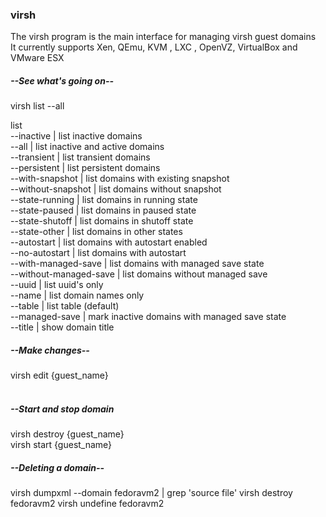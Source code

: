 ### virsh  
The virsh program is the main interface for managing virsh guest domains  
It currently supports Xen, QEmu, KVM , LXC , OpenVZ, VirtualBox and VMware ESX  
##### --See what's going on--  
virsh list --all  
  
list  
	--inactive | list inactive domains  
	--all | list inactive and active domains  
	--transient | list transient domains  
	--persistent | list persistent domains  
	--with-snapshot | list domains with existing snapshot  
	--without-snapshot | list domains without snapshot  
	--state-running | list domains in running state   
	--state-paused | list domains in paused state  
	--state-shutoff | list domains in shutoff state  
	--state-other | list domains in other states  
	--autostart | list domains with autostart enabled  
	--no-autostart | list domains with autostart   
	--with-managed-save | list domains with managed save state  
	--without-managed-save | list domains without managed save  
	--uuid | list uuid's only  
	--name | list domain names only  
	--table | list table (default)  
	--managed-save | mark inactive domains with managed save state  
	--title | show domain title  
##### --Make changes--
virsh edit {guest_name}  
    <graphics type='spice' port='5900' autoport='no' listen='0.0.0.0'>  
      <listen type='address' address='0.0.0.0'/>  
##### --Start and stop domain  
virsh destroy {guest_name}  
virsh start {guest_name}  
 ##### --Deleting a domain--  
virsh dumpxml --domain fedoravm2 | grep 'source file'
virsh destroy fedoravm2
virsh undefine fedoravm2